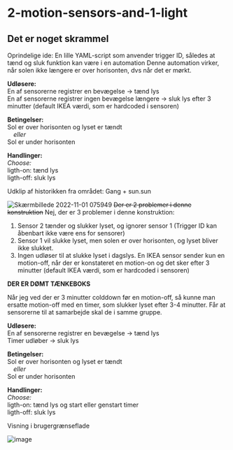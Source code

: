 # 2-motion-sensors-and-1-light

## Det er noget skrammel
<p>Oprindelige ide: En lille YAML-script som anvender trigger ID, således at tænd og sluk funktion kan være i en automation
Denne automation virker, når solen ikke længere er over horisonten, dvs når det er mørkt.</p>
<p><b>Udløsere:</b><br>
En af sensorerne registrer en bevægelse -> tænd lys<br>
En af sensorerne registrer ingen bevægelse længere -> sluk lys efter 3 minutter (default IKEA værdi, som er hardcoded i sensoren)</p>
<p><b>Betingelser:</b><br>
Sol er over horisonten og lyset er tændt<br>
&emsp;<i>eller</i><br>
Sol er under horisonten</p>
<p><b>Handlinger:</b><br>
<i>Choose:</i><br>
ligth-on: tænd lys<br>
ligth-off: sluk lys
</p>
Udklip af historikken fra området: Gang + sun.sun

![Skærmbillede 2022-11-01 075949](https://user-images.githubusercontent.com/103023823/199177495-ae3647a2-2cdc-4f7e-8b98-5840aae262b7.png)
<del>Der er 2 problemer i denne konstruktion</del> Nej, der er 3 problemer i denne konstruktion:
1. Sensor 2 tænder og slukker lyset, og ignorer sensor 1 (Trigger ID kan åbenbart ikke være ens for sensorer)
2. Sensor 1 vil slukke lyset, men solen er over horisonten, og lyset bliver ikke slukket.
3. Ingen udløser til at slukke lyset i dagslys. En IKEA sensor sender kun en motion-off, når der er konstateret en motion-on og det sker efter 3 minutter (default IKEA værdi, som er hardcoded i sensoren)
<p><b>DER ER DØMT TÆNKEBOKS</b></p>
Når jeg ved der er 3 minutter colddown før en motion-off, så kunne man ersatte motion-off med en timer, som slukker lyset efter 3-4 minutter. Får at sensorerne til at samarbejde skal de i samme gruppe.
<p><b>Udløsere:</b><br>
En af sensorerne registrer en bevægelse -> tænd lys<br>
Timer udløber -> sluk lys<br>
<p><b>Betingelser:</b><br>
Sol er over horisonten og lyset er tændt<br>
&emsp;<i>eller</i><br>
Sol er under horisonten</p>
<p><b>Handlinger:</b><br>
<i>Choose:</i><br>
ligth-on: tænd lys og start eller genstart timer<br>
ligth-off: sluk lys
</p>

<p>Visning i brugergrænseflade</p>

![image](https://user-images.githubusercontent.com/103023823/198015505-5aa6042f-2111-4588-bcf5-755066c2a495.png)
